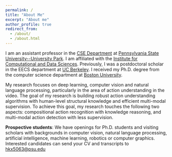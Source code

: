 ```yaml
---
permalink: /
title: "About Me"
excerpt: "About me"
author_profile: true
redirect_from: 
  - /about/
  - /about.html
---
```


I am an assistant professor in the [CSE Department](https://www.eecs.psu.edu/) at [Pennsylvania State University--University Park](https://www.psu.edu/). I am affiliated with the [Institute for Computational and Data Sciences](https://www.icds.psu.edu/about/meet-the-icds-team/directory/). Previously, I was a postdoctoral scholar in the EECS department at [UC Berkeley](https://eecs.berkeley.edu/). I received my Ph.D. degree from the computer science department at [Boston University](https://www.bu.edu/cs). 

My research focuses on deep learning, computer vision and natural language processing, particularly in the area of action understanding in the video. The goal of my research is building robust action understanding algorithms with human-level structural knowledge and efficient multi-modal supervision. To achieve this goal, my research touches the following two aspects: compositional action recognition with knowledge reasoning, and multi-modal action detection with less supervision.

**Prospective students**: We have openings for Ph.D. students and visiting scholars with backgrounds in computer vision, natural language processing, artificial intelligence, machine learning, robotics or computer graphics. Interested candidates can send your CV and transcripts to <hkx5063@psu.edu>
